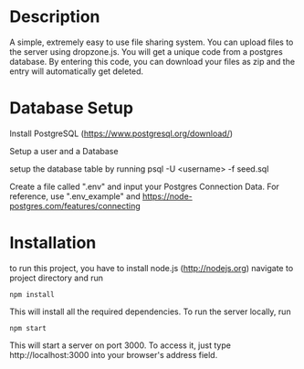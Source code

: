 # Description

A simple, extremely easy to use file sharing system.
You can upload files to the server using dropzone.js. You will get a unique code from a postgres database. By entering this code, you can download your files as zip and the entry will automatically get deleted.

# Database Setup

Install PostgreSQL (https://www.postgresql.org/download/)

Setup a user and a Database

setup the database table by running psql -U \<username\> -f seed.sql

Create a file called ".env" and input your Postgres Connection Data. For reference, use ".env_example" and https://node-postgres.com/features/connecting

# Installation

to run this project, you have to install node.js (http://nodejs.org)
navigate to project directory and run

```
npm install
```

This will install all the required dependencies.
To run the server locally, run

```
npm start
```

This will start a server on port 3000.
To access it, just type http://localhost:3000 into your browser's address field.
